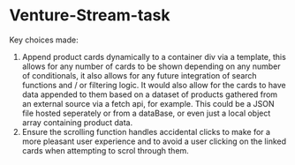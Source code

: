 # Venture-Stream-task

Key choices made:

1. Append product cards dynamically to a container div via a template, this allows for any number of cards to be shown depending on any number of conditionals, it also allows for any future integration of search functions and / or filtering logic. It would also allow for the cards to have data appended to them based on a dataset of products gathered from an external source via a fetch api, for example. This could be a JSON file hosted seperately or from a dataBase, or even just a local object array containing product data. 
2. Ensure the scrolling function handles accidental clicks to make for a more pleasant user experience and to avoid a user clicking on the linked cards when attempting to scrol through them.
